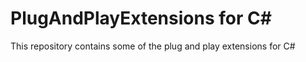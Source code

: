 # PlugAndPlayExtensions for C#
This repository contains some of the plug and play extensions for C#
